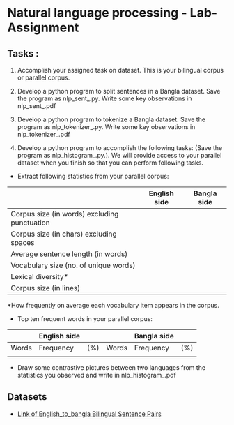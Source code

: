 # Natural language processing - Lab-Assignment

## Tasks :
1. Accomplish your assigned task on dataset. This is your bilingual corpus or parallel corpus.


2. Develop a python program to split sentences in a Bangla dataset. Save the program as nlp_sent_<roll>.py. Write some key observations in nlp_sent_<roll>.pdf 
 

3. Develop a python program to tokenize a Bangla dataset. Save the program as nlp_tokenizer_<roll>.py. Write some key observations in nlp_tokenizer_<roll>.pdf


4. Develop a python program to accomplish the following tasks: (Save the program as nlp_histogram_<roll>.py.). We will provide access to your parallel dataset when you finish so that you can perform following tasks.
   
* Extract following statistics from your parallel corpus:

|                                              | English side | Bangla side |
|----------------------------------------------|--------------|-------------|
| Corpus size (in words) excluding punctuation |              |             |
| Corpus size (in chars) excluding spaces      |              |             |
| Average sentence length (in words)           |              |             |
| Vocabulary size (no. of unique words)        |              |             |
| Lexical diversity*                           |              |             |
| Corpus size (in lines)                       |              |             |

   *How frequently on average each vocabulary item appears in the corpus.
   
* Top ten frequent words in your parallel corpus:

|       | English side |     |       | Bangla side |     |
|-------|--------------|-----|-------|-------------|-----|
| Words | Frequency    | (%) | Words | Frequency   | (%) |
|       |              |     |       |             |     |

* Draw some contrastive pictures between two languages from the statistics you observed and write in nlp_histogram_<roll>.pdf

## Datasets
* [Link of English_to_bangla Bilingual Sentence Pairs](https://www.kaggle.com/snanilim/banglaenglish-corpora?select=ben.txt)